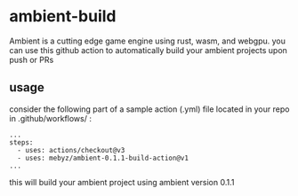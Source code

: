 # ambient-build
Ambient is a cutting edge game engine using rust, wasm, and webgpu. you can use this github action to automatically build your ambient projects upon push or PRs

## usage
consider the following part of a sample action (.yml) file located in your repo in .github/workflows/ :

```
...
steps:
  - uses: actions/checkout@v3
  - uses: mebyz/ambient-0.1.1-build-action@v1
...
```

this will build your ambient project using ambient version 0.1.1

